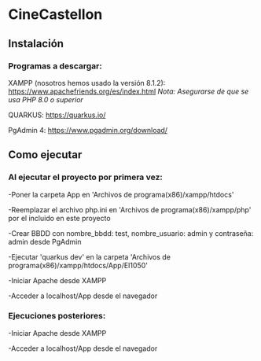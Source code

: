 # CineCastellon

## Instalación

### Programas a descargar:

XAMPP (nosotros hemos usado la versión 8.1.2): https://www.apachefriends.org/es/index.html  *Nota: Asegurarse de que se usa PHP 8.0 o superior*

QUARKUS: https://quarkus.io/

PgAdmin 4: https://www.pgadmin.org/download/


## Como ejecutar

### Al ejecutar el proyecto por primera vez:

-Poner la carpeta App en 'Archivos de programa(x86)/xampp/htdocs'

-Reemplazar el archivo php.ini en 'Archivos de programa(x86)/xampp/php' por el incluido en este proyecto

-Crear BBDD con nombre_bbdd: test, nombre_usuario: admin y contraseña: admin desde PgAdmin

-Ejecutar 'quarkus dev' en la carpeta 'Archivos de programa(x86)/xampp/htdocs/App/EI1050'

-Iniciar Apache desde XAMPP

-Acceder a localhost/App desde el navegador

### Ejecuciones posteriores:

-Iniciar Apache desde XAMPP

-Acceder a localhost/App desde el navegador